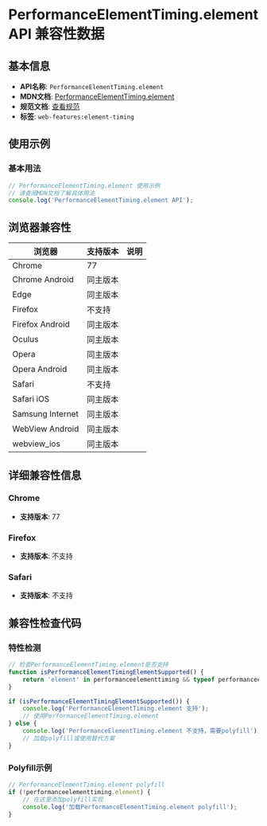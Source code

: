 # PerformanceElementTiming.element API 兼容性数据

## 基本信息

- **API名称**: `PerformanceElementTiming.element`
- **MDN文档**: [PerformanceElementTiming.element](https://developer.mozilla.org/docs/Web/API/PerformanceElementTiming/element)
- **规范文档**: [查看规范](https://w3c.github.io/element-timing/#dom-performanceelementtiming-element)
- **标签**: `web-features:element-timing`

## 使用示例

### 基本用法

```javascript
// PerformanceElementTiming.element 使用示例
// 请查阅MDN文档了解具体用法
console.log('PerformanceElementTiming.element API');
```

## 浏览器兼容性

| 浏览器 | 支持版本 | 说明 |
|--------|----------|------|
| Chrome | 77 |  |
| Chrome Android | 同主版本 |  |
| Edge | 同主版本 |  |
| Firefox | 不支持 |  |
| Firefox Android | 同主版本 |  |
| Oculus | 同主版本 |  |
| Opera | 同主版本 |  |
| Opera Android | 同主版本 |  |
| Safari | 不支持 |  |
| Safari iOS | 同主版本 |  |
| Samsung Internet | 同主版本 |  |
| WebView Android | 同主版本 |  |
| webview_ios | 同主版本 |  |

## 详细兼容性信息

### Chrome

- **支持版本**: 77

### Firefox

- **支持版本**: 不支持

### Safari

- **支持版本**: 不支持

## 兼容性检查代码

### 特性检测

```javascript
// 检查PerformanceElementTiming.element是否支持
function isPerformanceElementTimingElementSupported() {
    return 'element' in performanceelementtiming && typeof performanceelementtiming.element === 'function';
}

if (isPerformanceElementTimingElementSupported()) {
    console.log('PerformanceElementTiming.element 支持');
    // 使用PerformanceElementTiming.element
} else {
    console.log('PerformanceElementTiming.element 不支持，需要polyfill');
    // 加载polyfill或使用替代方案
}
```

### Polyfill示例

```javascript
// PerformanceElementTiming.element polyfill
if (!performanceelementtiming.element) {
    // 在这里添加polyfill实现
    console.log('加载PerformanceElementTiming.element polyfill');
}
```

